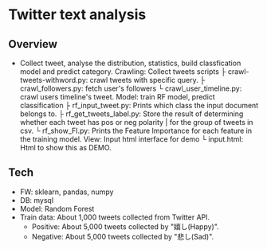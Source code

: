 # Twitter text analysis

## Overview 
- Collect tweet, analyse the distribution, statistics, build classfication model and predict category.
Crawling: Collect tweets scripts
 ├ crawl-tweets-withword.py: crawl tweets with specific query.
 ├ crawl_followers.py: fetch user's followers
 └ crawl_user_timeline.py: crawl users timeline's tweet.
Model: train RF model, predict classification
 ├ rf_input_tweet.py: Prints which class the input document belongs to.
 ├ rf_get_tweets_label.py: Store the result of determining whether each tweet has pos or neg polarity 
 |                         for the group of tweets in csv.
 └ rf_show_FI.py: Prints the Feature Importance for each feature in the training model.
View: Input html interface for demo
 └ input.html: Html to show this as DEMO.

## Tech
- FW: sklearn, pandas, numpy
- DB: mysql
- Model: Random Forest
- Train data: About 1,000 tweets collected from Twitter API.
  - Positive: About 5,000 tweets collected by "嬉し(Happy)". 
  - Negative: About 5,000 tweets collected by "悲し(Sad)".  
